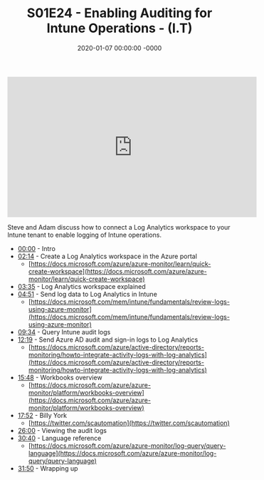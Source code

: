 ﻿---
layout: post
title: "S01E24 - Enabling Auditing for Intune Operations - (I.T)"
date: 2020-01-07 00:00:00 -0000
categories:
---

<iframe loading="lazy" width="560" height="315" src="https://www.youtube.com/embed/YFvuqu3UWhE" title="YouTube video player" frameborder="0" allow="accelerometer; autoplay; clipboard-write; encrypted-media; gyroscope; picture-in-picture" allowfullscreen></iframe>

Steve and Adam discuss how to connect a Log Analytics workspace to your Intune tenant to enable logging of Intune operations.

 * [00:00](https://www.youtube.com/watch?v=YFvuqu3UWhE&t=0s) - Intro
 * [02:14](https://www.youtube.com/watch?v=YFvuqu3UWhE&t=134s) - Create a Log Analytics workspace in the Azure portal
   - [https://docs.microsoft.com/azure/azure-monitor/learn/quick-create-workspace](https://docs.microsoft.com/azure/azure-monitor/learn/quick-create-workspace)
 * [03:35](https://www.youtube.com/watch?v=YFvuqu3UWhE&t=215s) - Log Analytics workspace explained
 * [04:51](https://www.youtube.com/watch?v=YFvuqu3UWhE&t=291s) - Send log data to Log Analytics in Intune
   - [https://docs.microsoft.com/mem/intune/fundamentals/review-logs-using-azure-monitor](https://docs.microsoft.com/mem/intune/fundamentals/review-logs-using-azure-monitor)
 * [09:34](https://www.youtube.com/watch?v=YFvuqu3UWhE&t=574s) - Query Intune audit logs
 * [12:19](https://www.youtube.com/watch?v=YFvuqu3UWhE&t=739s) - Send Azure AD audit and sign-in logs to Log Analytics
   - [https://docs.microsoft.com/azure/active-directory/reports-monitoring/howto-integrate-activity-logs-with-log-analytics](https://docs.microsoft.com/azure/active-directory/reports-monitoring/howto-integrate-activity-logs-with-log-analytics)
 * [15:48](https://www.youtube.com/watch?v=YFvuqu3UWhE&t=948s) - Workbooks overview
   - [https://docs.microsoft.com/azure/azure-monitor/platform/workbooks-overview](https://docs.microsoft.com/azure/azure-monitor/platform/workbooks-overview)
 * [17:52](https://www.youtube.com/watch?v=YFvuqu3UWhE&t=1072s) - Billy York
   - [https://twitter.com/scautomation](https://twitter.com/scautomation)
 * [26:00](https://www.youtube.com/watch?v=YFvuqu3UWhE&t=1560s) - Viewing the audit logs
 * [30:40](https://www.youtube.com/watch?v=YFvuqu3UWhE&t=1840s) - Language reference
   - [https://docs.microsoft.com/azure/azure-monitor/log-query/query-language](https://docs.microsoft.com/azure/azure-monitor/log-query/query-language)
 * [31:50](https://www.youtube.com/watch?v=YFvuqu3UWhE&t=1910s) - Wrapping up

